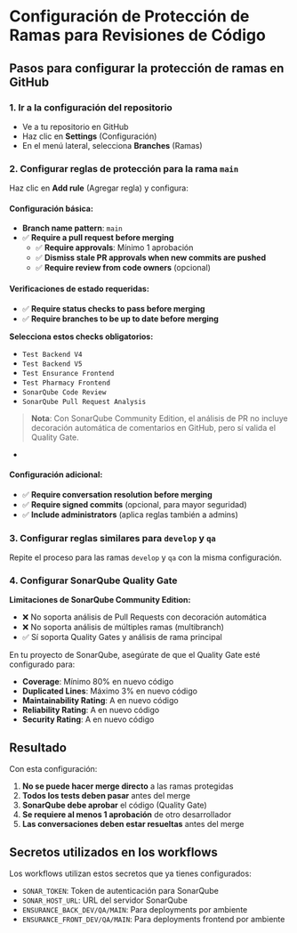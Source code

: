 # Configuración de Protección de Ramas para Revisiones de Código

## Pasos para configurar la protección de ramas en GitHub

### 1. Ir a la configuración del repositorio

- Ve a tu repositorio en GitHub
- Haz clic en **Settings** (Configuración)
- En el menú lateral, selecciona **Branches** (Ramas)

### 2. Configurar reglas de protección para la rama `main`

Haz clic en **Add rule** (Agregar regla) y configura:

#### Configuración básica:

- **Branch name pattern**: `main`
- ✅ **Require a pull request before merging**
  - ✅ **Require approvals**: Mínimo 1 aprobación
  - ✅ **Dismiss stale PR approvals when new commits are pushed**
  - ✅ **Require review from code owners** (opcional)

#### Verificaciones de estado requeridas:

- ✅ **Require status checks to pass before merging**
- ✅ **Require branches to be up to date before merging**

**Selecciona estos checks obligatorios:**

- `Test Backend V4`
- `Test Backend V5`
- `Test Ensurance Frontend`
- `Test Pharmacy Frontend`
- `SonarQube Code Review`
- `SonarQube Pull Request Analysis`

> **Nota**: Con SonarQube Community Edition, el análisis de PR no incluye decoración automática de comentarios en GitHub, pero sí valida el Quality Gate.

-

#### Configuración adicional:

- ✅ **Require conversation resolution before merging**
- ✅ **Require signed commits** (opcional, para mayor seguridad)
- ✅ **Include administrators** (aplica reglas también a admins)

### 3. Configurar reglas similares para `develop` y `qa`

Repite el proceso para las ramas `develop` y `qa` con la misma configuración.

### 4. Configurar SonarQube Quality Gate

**Limitaciones de SonarQube Community Edition:**

- ❌ No soporta análisis de Pull Requests con decoración automática
- ❌ No soporta análisis de múltiples ramas (multibranch)
- ✅ Sí soporta Quality Gates y análisis de rama principal

En tu proyecto de SonarQube, asegúrate de que el Quality Gate esté configurado para:

- **Coverage**: Mínimo 80% en nuevo código
- **Duplicated Lines**: Máximo 3% en nuevo código
- **Maintainability Rating**: A en nuevo código
- **Reliability Rating**: A en nuevo código
- **Security Rating**: A en nuevo código

## Resultado

Con esta configuración:

1. **No se puede hacer merge directo** a las ramas protegidas
2. **Todos los tests deben pasar** antes del merge
3. **SonarQube debe aprobar** el código (Quality Gate)
4. **Se requiere al menos 1 aprobación** de otro desarrollador
5. **Las conversaciones deben estar resueltas** antes del merge

## Secretos utilizados en los workflows

Los workflows utilizan estos secretos que ya tienes configurados:

- `SONAR_TOKEN`: Token de autenticación para SonarQube
- `SONAR_HOST_URL`: URL del servidor SonarQube
- `ENSURANCE_BACK_DEV/QA/MAIN`: Para deployments por ambiente
- `ENSURANCE_FRONT_DEV/QA/MAIN`: Para deployments frontend por ambiente
